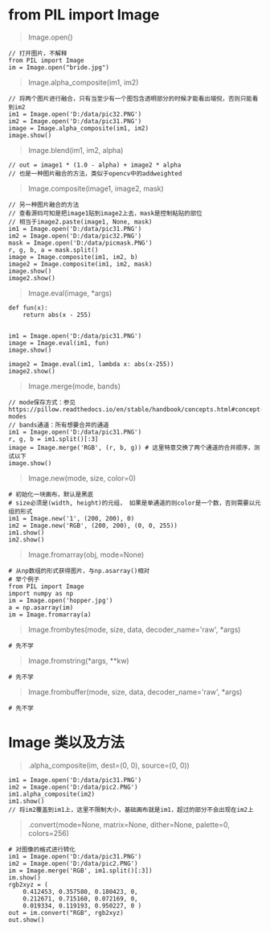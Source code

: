 # from PIL import Image

> Image.open()
```
// 打开图片，不解释
from PIL import Image
im = Image.open("bride.jpg")
```
> Image.alpha_composite(im1, im2)
```
// 将两个图片进行融合，只有当至少有一个图包含透明部分的时候才能看出端倪，否则只能看到im2
im1 = Image.open('D:/data/pic32.PNG')
im2 = Image.open('D:/data/pic31.PNG')
image = Image.alpha_composite(im1, im2)
image.show()
```
> Image.blend(im1, im2, alpha)
```
// out = image1 * (1.0 - alpha) + image2 * alpha
// 也是一种图片融合的方法，类似于opencv中的addweighted
```
> Image.composite(image1, image2, mask)
```
// 另一种图片融合的方法
// 查看源码可知是把image1贴到image2上去，mask是控制粘贴的部位
// 相当于image2.paste(image1, None, mask)
im1 = Image.open('D:/data/pic31.PNG')
im2 = Image.open('D:/data/pic32.PNG')
mask = Image.open('D:/data/picmask.PNG')
r, g, b, a = mask.split()
image = Image.composite(im1, im2, b)
image2 = Image.composite(im1, im2, mask)
image.show()
image2.show()
```
> Image.eval(image, *args)
```
def fun(x):
    return abs(x - 255)


im1 = Image.open('D:/data/pic31.PNG')
image = Image.eval(im1, fun)
image.show()

image2 = Image.eval(im1, lambda x: abs(x-255))
image2.show()
```
> Image.merge(mode, bands)
```
// mode保存方式：参见https://pillow.readthedocs.io/en/stable/handbook/concepts.html#concept-modes
// bands通道：所有想要合并的通道
im1 = Image.open('D:/data/pic31.PNG')
r, g, b = im1.split()[:3]
image = Image.merge('RGB', (r, b, g)) # 这里特意交换了两个通道的合并顺序，测试以下
image.show()
```
> Image.new(mode, size, color=0)
```
# 初始化一块画布，默认是黑底
# size必须是(width, height)的元组， 如果是单通道的则color是一个数，否则需要以元组的形式
im1 = Image.new('1', (200, 200), 0)
im2 = Image.new('RGB', (200, 200), (0, 0, 255))
im1.show()
im2.show()
```
> Image.fromarray(obj, mode=None)
```
# 从np数组的形式获得图片，与np.asarray()相对
# 举个例子
from PIL import Image
import numpy as np
im = Image.open('hopper.jpg')
a = np.asarray(im)
im = Image.fromarray(a)
```
> Image.frombytes(mode, size, data, decoder_name='raw', *args)
```
# 先不学
```
> Image.fromstring(*args, **kw)
```
# 先不学
```
> Image.frombuffer(mode, size, data, decoder_name='raw', *args)
```
# 先不学
```
# Image 类以及方法
> .alpha_composite(im, dest=(0, 0), source=(0, 0))
```
im1 = Image.open('D:/data/pic31.PNG')
im2 = Image.open('D:/data/pic2.PNG')
im1.alpha_composite(im2)
im1.show()
// 将im2覆盖到im1上，这里不限制大小，基础画布就是im1，超过的部分不会出现在im2上
```
> .convert(mode=None, matrix=None, dither=None, palette=0, colors=256)
```
# 对图像的格式进行转化
im1 = Image.open('D:/data/pic31.PNG')
im2 = Image.open('D:/data/pic2.PNG')
im = Image.merge('RGB', im1.split()[:3])
im.show()
rgb2xyz = (
    0.412453, 0.357580, 0.180423, 0,
    0.212671, 0.715160, 0.072169, 0,
    0.019334, 0.119193, 0.950227, 0 )
out = im.convert("RGB", rgb2xyz)
out.show()
```
